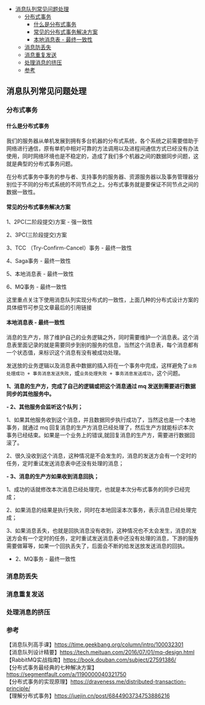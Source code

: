 <!-- START doctoc generated TOC please keep comment here to allow auto update -->
<!-- DON'T EDIT THIS SECTION, INSTEAD RE-RUN doctoc TO UPDATE -->

- [消息队列常见问题处理](#%E6%B6%88%E6%81%AF%E9%98%9F%E5%88%97%E5%B8%B8%E8%A7%81%E9%97%AE%E9%A2%98%E5%A4%84%E7%90%86)
  - [分布式事务](#%E5%88%86%E5%B8%83%E5%BC%8F%E4%BA%8B%E5%8A%A1)
    - [什么是分布式事务](#%E4%BB%80%E4%B9%88%E6%98%AF%E5%88%86%E5%B8%83%E5%BC%8F%E4%BA%8B%E5%8A%A1)
    - [常见的分布式事务解决方案](#%E5%B8%B8%E8%A7%81%E7%9A%84%E5%88%86%E5%B8%83%E5%BC%8F%E4%BA%8B%E5%8A%A1%E8%A7%A3%E5%86%B3%E6%96%B9%E6%A1%88)
    - [本地消息表 - 最终一致性](#%E6%9C%AC%E5%9C%B0%E6%B6%88%E6%81%AF%E8%A1%A8---%E6%9C%80%E7%BB%88%E4%B8%80%E8%87%B4%E6%80%A7)
  - [消息防丢失](#%E6%B6%88%E6%81%AF%E9%98%B2%E4%B8%A2%E5%A4%B1)
  - [消息重复发送](#%E6%B6%88%E6%81%AF%E9%87%8D%E5%A4%8D%E5%8F%91%E9%80%81)
  - [处理消息的挤压](#%E5%A4%84%E7%90%86%E6%B6%88%E6%81%AF%E7%9A%84%E6%8C%A4%E5%8E%8B)
  - [参考](#%E5%8F%82%E8%80%83)

<!-- END doctoc generated TOC please keep comment here to allow auto update -->

## 消息队列常见问题处理

### 分布式事务

#### 什么是分布式事务

我们的服务器从单机发展到拥有多台机器的分布式系统，各个系统之前需要借助于网络进行通信，原有单机中相对可靠的方法调用以及进程间通信方式已经没有办法使用，同时网络环境也是不稳定的，造成了我们多个机器之间的数据同步问题，这就是典型的分布式事务问题。  

在分布式事务中事务的参与者、支持事务的服务器、资源服务器以及事务管理器分别位于不同的分布式系统的不同节点之上。分布式事务就是要保证不同节点之间的数据一致性。    

#### 常见的分布式事务解决方案

1、2PC(二阶段提交)方案 - 强一致性  

2、3PC(三阶段提交)方案  

3、TCC （Try-Confirm-Cancel）事务 - 最终一致性   

4、Saga事务 - 最终一致性

5、本地消息表 - 最终一致性  

6、MQ事务 - 最终一致性

这里重点关注下使用消息队列实现分布式的一致性，上面几种的分布式设计方案的具体细节可参见文章最后的引用链接      

#### 本地消息表 - 最终一致性   

消息的生产方，除了维护自己的业务逻辑之外，同时需要维护一个消息表。这个消息表里面记录的就是需要同步到别的服务的信息，当然这个消息表，每个消息都有一个状态值，来标识这个消息有没有被成功处理。   

发送放的业务逻辑以及消息表中数据的插入将在一个事务中完成，这样避免了`业务处理成功 + 事务消息发送失败`，或`业务处理失败 + 事务消息发送成功`，这个问题。    

**1、消息的生产方，完成了自己的逻辑或把这个消息通过 mq 发送到需要进行数据同步的其他服务中。**

**- 2、其他服务会监听这个队列；**  

1、如果其他服务收到这个消息，并且数据同步执行成功了，当然这也是一个本地事务，就通过 mq 回复消息的生产方消息已经处理了，然后生产方就能标识本次事务已经结束。如果是一个业务上的错误,就回复消息的生产方，需要进行数据回滚了。   

2、很久没收到这个消息，这种情况是不会发生的，消息的发送方会有一个定时的任务，定时重试发送消息表中还没有处理的消息；

**- 3、消息的生产方如果收到消息回执；**  

1、成功的话就修改本次消息已经处理完，也就是本次分布式事务的同步已经完成；   

2、如果消息的结果是执行失败，同时在本地回滚本次事务，表示消息已经处理完成；   

3、如果消息丢失，也就是回执消息没有收到，这种情况也不太会发生，消息的发送方会有一个定时的任务，定时重试发送消息表中还没有处理的消息，下游的服务需要做幂等，如果一个回执丢失了，后面会不断的给发送放发送消息的回执。   








- 2、MQ事务 - 最终一致性   








### 消息防丢失

### 消息重复发送

### 处理消息的挤压

### 参考  

【消息队列高手课】https://time.geekbang.org/column/intro/100032301     
【消息队列设计精要】https://tech.meituan.com/2016/07/01/mq-design.html    
【RabbitMQ实战指南】https://book.douban.com/subject/27591386/      
【分布式事务最经典的七种解决方案】https://segmentfault.com/a/1190000040321750     
【分布式事务的实现原理】https://draveness.me/distributed-transaction-principle/   
【理解分布式事务】https://juejin.cn/post/6844903734753886216     